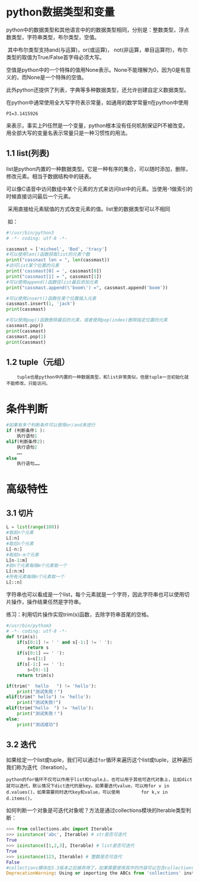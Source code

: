 # python数据类型和变量
​		python中的数据类型和其他语言中的的数据类型相同，分别是：整数类型，浮点数类型，字符串类型，布尔类型，空值。

​		其中布尔类型支持and(与运算)，or(或运算)， not(非运算，单目运算符)，布尔类型的取值为True/False首字母必须大写。

​		空值是python中的一个特殊的值用None表示。None不能理解为0，因为0是有意义的，而None是一个特殊的空值。

​		此外python还提供了列表，字典等多种数据类型，还允许创建自定义数据类型。

​		在python中通常使用全大写字符表示常量，如通用的数学常量π在python中使用

```pyth
PI=3.1415926
```

来表示，事实上PI任然是一个变量，python根本没有任何机制保证PI不被改变。用全部大写的变量名表示常量只是一种习惯性的用法。

## 1.1 list(列表)

​		list是python内置的一种数据类型。它是一种有序的集合，可以随时添加，删除，修改元素。相当于数据结构中的链表。

​		可以像C语音中访问数组中某个元素的方式来访问list中的元素。当使用-1做索引的时候直接访问最后一个元素。

​		采用直接给元素赋值的方式改变元素的值。list里的数据类型可以不相同

​		如：

```python
#!/usr/bin/python3
# -*- coding: utf-8 -*-

cassmast = ['micheel', 'Bod', 'tracy']
#可以使用len()函数获取list的元素个数
print("cassnast len = ", len(cassmast))
#访问list某个位置的元素
print('cassmast[0] = ', cassmast[0])
print("cassmast[1] = ", cassmast[1])
#可以使用append()函数往list最后添加元素
print("cassmast.append(\'boom\') =", cassmast.append('boom'))

#可以使用insert()函数在某个位置插入元素
cassmast.insert(1, 'jack')
print(cassmast)

#可以使用pop()函数删除最后的元素，或者使用pop(index)删除指定位置的元素
cassmast.pop()
print(cassmast)
cassmast.pop(1)
print(cassmast)

```

## 1.2 tuple（元组）

 		tuple也是python中内置的一种数据类型，和list非常类似，但是tuple一旦初始化就不能修改，只能访问。

# 条件判断

```python
#如果有多个判断条件可以使用or/and来进行
if (判断条件1 ):
    执行语句1
elif(判断条件2):
    执行语句2
    ……
else
	执行语句……
```

# 高级特性

## 3.1 切片

```python
L = list(range(100))
#取前n个元素
L[:n]
#取后n个元素
L[-n:]
#取前n-m个元素
L[n-1:m]
#前n个元素每隔m个元素取一个
L[:n:m]
#所有元素每隔n个元素取一个
L[::n]
```

字符串也可以看成是一个list，每个元素就是一个字符，因此字符串也可以使用切片操作，操作结果任然是字符串。

练习：利用切片操作实现trim(s)函数，去除字符串首尾的空格。

```python
#/usr/bin/pythom3
# -*- coding: utf-8 -*- 
def trim(s):
    if(s[0:1] != ' ' and s[-1:] != ' '):
        return s
    if(s[0:1] == ' '):
     	s=s[1:]
    if(s[-1:] == ' '):
        s=[0:-1]
    return trim(s)

if(trim("  hello   ") != 'hello'):
    print("测试失败！")
elif(trim(" hello") != 'hello'):
    print("测试失败!")
elif(trim("hello  ") != 'hello'):
    print("测试失败！")
else:
    print("测试成功")
```

## 3.2 迭代

如果给定一个list或tuple，我们可以通过`for`循环来遍历这个list或tuple，这种遍历我们称为迭代（Iteration）。

   	python的for循环不仅可以作用于list和tuple上，也可以用于其他可迭代对象上，比如dict就可以迭代，默认情况下dict迭代的是key。如果要迭代value，可以用for v in d.values()，如果需要同时迭代key和value，可以使用        for k,v in d.items()。

​		如何判断一个对象是可迭代对象呢？方法是通过collections模块的Iterable类型判断：

```python
>>> from collections.abc import Iterable
>>> isinstance('abc', Iterable) # str是否可迭代
True
>>> isinstance([1,2,3], Iterable) # list是否可迭代
True
>>> isinstance(123, Iterable) # 整数是否可迭代
False
#collections模块在3.3版本之后被弃用了，如果需要使用其中的内容可以包含collections.abc
DeprecationWarning: Using or importing the ABCs from 'collections' instead of from 'collections.abc' is deprecated since Python 3.3, and in 3.9 it will stop working
```

